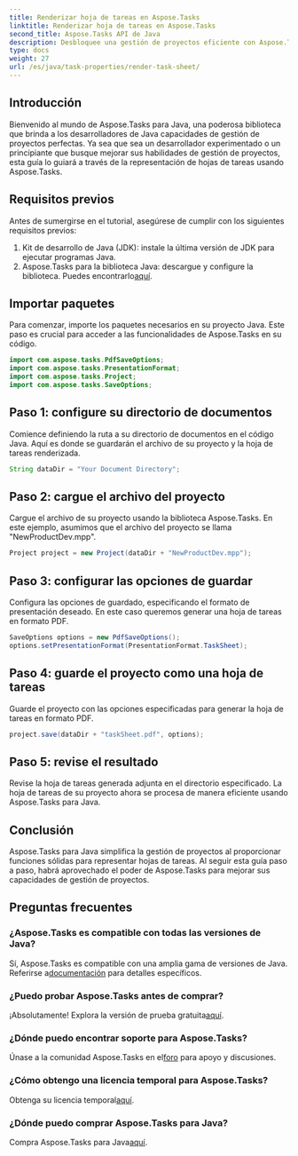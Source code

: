 ```yaml
---
title: Renderizar hoja de tareas en Aspose.Tasks
linktitle: Renderizar hoja de tareas en Aspose.Tasks
second_title: Aspose.Tasks API de Java
description: Desbloquee una gestión de proyectos eficiente con Aspose.Tasks para Java. Representa hojas de tareas sin problemas. ¡Explore la guía completa ahora!
type: docs
weight: 27
url: /es/java/task-properties/render-task-sheet/
---
```

## Introducción
Bienvenido al mundo de Aspose.Tasks para Java, una poderosa biblioteca que brinda a los desarrolladores de Java capacidades de gestión de proyectos perfectas. Ya sea que sea un desarrollador experimentado o un principiante que busque mejorar sus habilidades de gestión de proyectos, esta guía lo guiará a través de la representación de hojas de tareas usando Aspose.Tasks.
## Requisitos previos
Antes de sumergirse en el tutorial, asegúrese de cumplir con los siguientes requisitos previos:
1. Kit de desarrollo de Java (JDK): instale la última versión de JDK para ejecutar programas Java.
2.  Aspose.Tasks para la biblioteca Java: descargue y configure la biblioteca. Puedes encontrarlo[aquí](https://releases.aspose.com/tasks/java/).
## Importar paquetes
Para comenzar, importe los paquetes necesarios en su proyecto Java. Este paso es crucial para acceder a las funcionalidades de Aspose.Tasks en su código.
```java
import com.aspose.tasks.PdfSaveOptions;
import com.aspose.tasks.PresentationFormat;
import com.aspose.tasks.Project;
import com.aspose.tasks.SaveOptions;
```
## Paso 1: configure su directorio de documentos
Comience definiendo la ruta a su directorio de documentos en el código Java. Aquí es donde se guardarán el archivo de su proyecto y la hoja de tareas renderizada.
```java
String dataDir = "Your Document Directory";
```
## Paso 2: cargue el archivo del proyecto
Cargue el archivo de su proyecto usando la biblioteca Aspose.Tasks. En este ejemplo, asumimos que el archivo del proyecto se llama "NewProductDev.mpp".
```java
Project project = new Project(dataDir + "NewProductDev.mpp");
```
## Paso 3: configurar las opciones de guardar
Configura las opciones de guardado, especificando el formato de presentación deseado. En este caso queremos generar una hoja de tareas en formato PDF.
```java
SaveOptions options = new PdfSaveOptions();
options.setPresentationFormat(PresentationFormat.TaskSheet);
```
## Paso 4: guarde el proyecto como una hoja de tareas
Guarde el proyecto con las opciones especificadas para generar la hoja de tareas en formato PDF.
```java
project.save(dataDir + "taskSheet.pdf", options);
```
## Paso 5: revise el resultado
Revise la hoja de tareas generada adjunta en el directorio especificado. La hoja de tareas de su proyecto ahora se procesa de manera eficiente usando Aspose.Tasks para Java.
## Conclusión
Aspose.Tasks para Java simplifica la gestión de proyectos al proporcionar funciones sólidas para representar hojas de tareas. Al seguir esta guía paso a paso, habrá aprovechado el poder de Aspose.Tasks para mejorar sus capacidades de gestión de proyectos.

## Preguntas frecuentes
### ¿Aspose.Tasks es compatible con todas las versiones de Java?
 Sí, Aspose.Tasks es compatible con una amplia gama de versiones de Java. Referirse a[documentación](https://reference.aspose.com/tasks/java/) para detalles específicos.
### ¿Puedo probar Aspose.Tasks antes de comprar?
 ¡Absolutamente! Explora la versión de prueba gratuita[aquí](https://releases.aspose.com/).
### ¿Dónde puedo encontrar soporte para Aspose.Tasks?
 Únase a la comunidad Aspose.Tasks en el[foro](https://forum.aspose.com/c/tasks/15) para apoyo y discusiones.
### ¿Cómo obtengo una licencia temporal para Aspose.Tasks?
 Obtenga su licencia temporal[aquí](https://purchase.aspose.com/temporary-license/).
### ¿Dónde puedo comprar Aspose.Tasks para Java?
 Compra Aspose.Tasks para Java[aquí](https://purchase.aspose.com/buy).